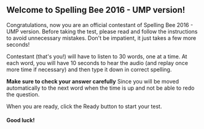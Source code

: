 ## Welcome to Spelling Bee 2016 - UMP version!

Congratulations, now you are an official contestant of Spelling Bee 2016 - UMP version.
Before taking the test, please read and follow the instructions to avoid unnecessary mistakes.
Don't be impatient, it just takes a few more seconds!

Contestant (that's you!) will have to listen to 30 words, one at a time.
At each word, you will have 10 seconds to hear the audio (and replay once more time if necessary)
and then type it down in correct spelling.

**Make sure to check your answer carefully**
Since you will be moved automatically to the next word when the time is up
and not be able to redo the question.

When you are ready, click the Ready button to start your test.

#### Good luck!
